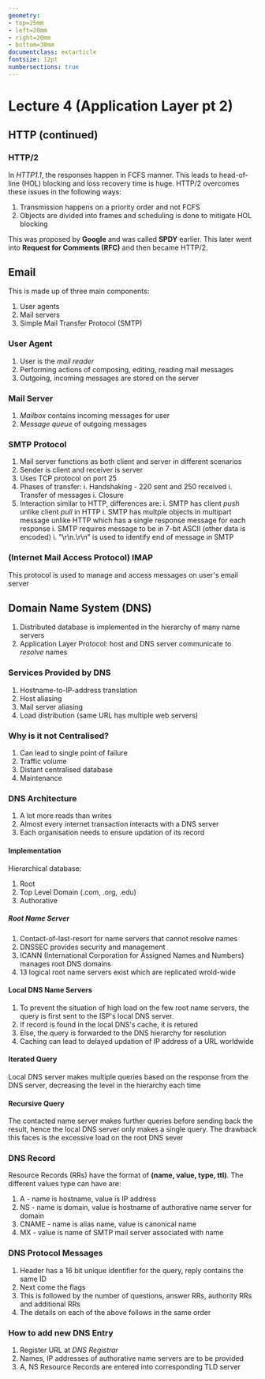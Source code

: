 ```yaml
---
geometry:
- top=25mm
- left=20mm
- right=20mm
- bottom=30mm
documentclass: extarticle
fontsize: 12pt
numbersections: true
---
```


# Lecture 4 (Application Layer pt 2)

## HTTP (continued)

### HTTP/2
In *HTTP1.1*, the responses happen in FCFS manner. This leads to head-of-line (HOL) blocking and loss recovery time is huge. HTTP/2 overcomes these issues in the following ways:
1. Transmission happens on a priority order and not FCFS
2. Objects are divided into frames and scheduling is done to mitigate HOL blocking

This was proposed by **Google** and was called **SPDY** earlier. This later went into **Request for Comments (RFC)** and then became HTTP/2.


## Email
This is made up of three main components:
1. User agents
2. Mail servers
3. Simple Mail Transfer Protocol (SMTP)

### User Agent
1. User is the *mail reader*
2. Performing actions of composing, editing, reading mail messages
3. Outgoing, incoming messages are stored on the server

### Mail Server
1. *Mailbox* contains incoming messages for user
2. *Message queue* of outgoing messages

### SMTP Protocol
1. Mail server functions as both client and server in different scenarios
2. Sender is client and receiver is server
3. Uses TCP protocol on port $25$
4. Phases of transfer:
    i. Handshaking - $220$ sent and $250$ received
    i. Transfer of messages
    i. Closure
5. Interaction similar to HTTP, differences are:
    i. SMTP has client *push* unlike client *pull* in HTTP
    i. SMTP has multple objects in multipart message unlike HTTP which has a single response message for each response
    i. SMTP requires message to be in 7-bit ASCII (other data is encoded)
    i. "\\r\\n.\\r\\n" is used to identify end of message in SMTP

### (Internet Mail Access Protocol) IMAP
This protocol is used to manage and access messages on user's email server


## Domain Name System (DNS)
1. Distributed database is implemented in the hierarchy of many name servers
2. Application Layer Protocol: host and DNS server communicate to *resolve* names

### Services Provided by DNS
1. Hostname-to-IP-address translation
2. Host aliasing
3. Mail server aliasing
4. Load distribution (same URL has multiple web servers)

### Why is it not Centralised?
1. Can lead to single point of failure
2. Traffic volume
3. Distant centralised database
4. Maintenance

### DNS Architecture
1. A lot more reads than writes
2. Almost every internet transaction interacts with a DNS server
3. Each organisation needs to ensure updation of its record

#### Implementation
Hierarchical database:

1. Root
2. Top Level Domain (.com, .org, .edu)
3. Authorative

##### Root Name Server

1. Contact-of-last-resort for name servers that cannot resolve names
2. DNSSEC provides security and management
3. ICANN (International Corporation for Assigned Names and Numbers) manages root DNS domains
4. 13 logical root name servers exist which are replicated wrold-wide

#### Local DNS Name Servers
1. To prevent the situation of high load on the few root name servers, the query is first sent to the ISP's local DNS server.
2. If record is found in the local DNS's cache, it is retured
3. Else, the query is forwarded to the DNS hierarchy for resolution
4. Caching can lead to delayed updation of IP address of a URL worldwide

#### Iterated Query
Local DNS server makes multiple queries based on the response from the DNS server, decreasing the level in the hierarchy each time

#### Recursive Query
The contacted name server makes further queries before sending back the result, hence the local DNS server only makes a single query. The drawback this faces is the excessive load on the root DNS sever

### DNS Record
Resource Records (RRs) have the format of **(name, value, type, ttl)**. The different values type can have are:

1. A - name is hostname, value is IP address
2. NS - name is domain, value is hostname of authorative name server for domain
3. CNAME - name is alias name, value is canonical name
4. MX - value is name of SMTP mail server associated with name

### DNS Protocol Messages
1. Header has a 16 bit unique identifier for the query, reply contains the same ID
2. Next come the flags
3. This is followed by the number of questions, answer RRs, authority RRs and additional RRs
4. The details on each of the above follows in the same order

### How to add new DNS Entry
1. Register URL at *DNS Registrar*
2. Names, IP addresses of authorative name servers are to be provided
3. A, NS Resource Records are entered into corresponding TLD server




















